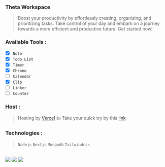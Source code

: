 ### Theta Workspace
> Boost your productivity by effortlessly creating, organizing, and prioritizing tasks. Take control of your day and embark on a journey towards a more efficient and productive future. Get started now!

### Available Tools :
- [x] `Note`
- [x] `Todo List`
- [x] `Timer`
- [x] `Chrono`
- [ ] `Calendar`
- [x] `Clip`
- [ ] `Linker`
- [ ] `Counter`

### Host :
> Hosting by [Vercel](https://vercel.com/) :+1:
> Take your quick try by this [link](https://theta-workspace.vercel.app)

### Technologies :
> `Nodejs` `Nextjs` `Mongodb` `Tailwindcss`

<br/>
<span><img src="https://img.shields.io/badge/JavaScript-F7DF1E?style=flat&logo=javascript&logoColor=black"/></span>
<span><img src="https://img.shields.io/badge/-HTML5-E34F26?style=flat&logo=html5&logoColor=white"/></span>
<span><img src="https://img.shields.io/badge/-CSS3-1572B6?style=flat&logo=css3"/></span>
